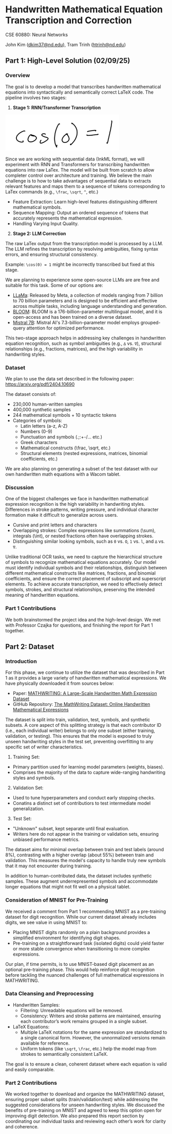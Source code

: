 # Handwritten Mathematical Equation Transcription and Correction

CSE 60880: Neural Networks

John Kim (dkim37@nd.edu), Tram Trinh (htrinh@nd.edu)

## Part 1: High-Level Solution (02/09/25)

### Overview

The goal is to develop a model that transcribes handwritten mathematical equations into syntactically and semantically correct LaTeX code. The pipeline involves two stages:

1. **Stage 1: RNN/Transformer Transcription**
   
![Figure 1: An example of handwritten mathematical equation](figure-1.png)

Since we are working with sequential data (InkML format), we will experiment with RNN and Transformers for transcribing handwritten equations into raw LaTex. The model will be built from scratch to allow completer control over architecture and training. We believe the main challenge is to how to take advantages of sequential data to extracts relevant features and maps them to a sequence of tokens corresponding to LaTex commands (e.g., `\frac`, `\sqrt`, `^`, etc.)
- Feature Extraction: Learn high-level features distinguishing different mathematical symbols.
- Sequence Mapping: Output an ordered sequence of tokens that accurately represents the mathematical expression.
- Handling Varying Input Quality.

2. **Stage 2: LLM Correction**

The raw LaTex output from the transcription model is processed by a LLM. The LLM refines the transcription by resolving ambiguities, fixing syntax errors, and ensuring structural consistency.

Example: `\cos(0) = 1` might be incorrectly transcribed but fixed at this stage.

We are planning to experience some open-source LLMs are are free and suitable for this task. Some of our options are:
- [LLaMa](https://www.llama.com/): Released by Meta, a collection of models ranging from 7 billion to 70 billion parameters and is designed to be efficient and effective across multiple tasks, including language understanding and generation.
- [BLOOM](https://huggingface.co/bigscience/bloom): BLOOM is a 176-billion-parameter multilingual model, and it is open-access and has been trained on a diverse dataset.
- [Mistral 7B](https://huggingface.co/mistralai/Mistral-7B-v0.1): Mistral AI's 7.3-billion-parameter model employs grouped-query attention for optimized performance.

This two-stage approach helps in addressing key challenges in handwritten equation recognition, such as symbol ambiguities (e.g., `∆` vs. `∇`),  structural relationships (e.g., fractions, matrices), and the high variability in handwriting styles.

### Dataset

We plan to use the data set described in the following paper: https://arxiv.org/pdf/2404.10690

The dataset consists of:
- 230,000 human-written samples
- 400,000 synthetic samples
- 244 mathematical symbols + 10 syntactic tokens
- Categories of symbols:
  - Latin letters (a-z, A-Z)
  - Numbers (0-9)
  - Punctuation and symbols (.;:+-/… etc.)
  - Greek characters
  - Mathematical constructs (\frac, \sqrt, etc.)
  - Structural elements (nested expressions, matrices, binomial coefficients, etc.)
 
We are also planning on generating a subset of the test dataset with our own handwritten math equations with a Wacom tablet.

 ### Discussion 

One of the biggest challenges we face in handwritten mathematical expression recognition is the high variability in handwriting styles. Differences in stroke patterns, writing pressure, and individual character formation make it difficult to generalize across users.
- Cursive and print letters and characters
- Overlapping strokes: Complex expressions like summations (\sum), integrals (\int), or nested fractions often have overlapping strokes.
- Distinguishing similar looking symbols, such as `0` vs. `O`, `1` vs. `l`, and `∆` vs. `∇`.

Unlike traditional OCR tasks, we need to capture the hierarchical structure of symbols to recognize mathematical equations accurately. Our model must identify individual symbols and their relationships, distinguish between different mathematical constructs like matrices, fractions, and binomial coefficients, and ensure the correct placement of subscript and superscript elements. To achieve accurate transcription, we need to effectively detect symbols, strokes, and structural relationships, preserving the intended meaning of handwritten equations.

### Part 1 Contributions

We both brainstormed the project idea and the high-level design. We met with Professor Czajka for questions, and finishing the report for Part 1 together.

## Part 2: Dataset

### Introduction

For this phase, we continue to utilize the dataset that was described in Part 1 as it provides a large variety of handwritten mathematical expressions. We have physically downloaded it from sources below:

- Paper: [MATHWRITING: A Large-Scale Handwritten Math Expression Dataset](https://arxiv.org/pdf/2404.10690)
- GitHub Repository: [The MathWriting Dataset: Online Handwritten Mathematical Expressions](https://github.com/google-research/google-research/tree/master/mathwriting)

The dataset is split into train, validation, test, symbols, and synthetic subsets. A core aspect of this splitting strategy is that each contributor ID (i.e., each individual writer) belongs to only one subset (either training, validation, or testing). This ensures that the model is exposed to truly unseen handwriting styles in the test set, preventing overfitting to any specific set of writer characteristics.

1. Training Set:
- Primary partition used for learning model parameters (weights, biases).
- Comprises the majority of the data to capture wide-ranging handwriting styles and symbols.

2. Validation Set:
- Used to tune hyperparameters and conduct early stopping checks.
- Conatins a distinct set of contributiors to test intermediate model generalization.

3. Test Set:
- "Unknown" subset, kept separate until final evaluation.
- Writers here do not appear in the training or validation sets, ensuring unbiased performance metrics.

The dataset aims for minimal overlap between train and test labels (around 8%), contrasting with a higher overlap (about 55%) between train and validation. This measures the model's capacity to handle truly new symbols that it may not encounter during training.

In addition to human-contributed data, the dataset includes synthetic samples. These augment underrepresented symbols and accommodate longer equations that might not fit well on a physical tablet.

### Consideration of MNIST for Pre-Training

We received a comment from Part 1 recommending MNIST as a pre-training dataset for digit recognition. While our current dataset already includes digits, we see value in using MNIST to:

- Placing MNIST digits randomly on a plain background provides a simplified environment for identifying digit shapes.
- Pre-training on a straightforward task (isolated digits) could yield faster or more stable convergence when transitioning to more complex expressions.

Our plan, if time permits, is to use MNIST-based digit placement as an optional pre-training phase. This would help reinforce digit recognition before tackling the nuanced challenges of full mathematical expressions in MATHWRITING.

### Data Cleansing and Preprocessing

- Handwritten Samples:
   - Filtering: Unreadable equations will be removed.
   - Consistency: Writers and stroke patterns are maintained, ensuring each contributor’s work remains grouped in a single subset.
- LaTeX Equations:
   - Multiple LaTeX notations for the same expression are standardized to a single canonical form. However, the unnormalized versions remain available for reference.
   - Uniform tokens (like `\sqrt`, `\frac`, etc.) help the model map from strokes to semantically consistent LaTeX.

The goal is to ensure a clean, coherent dataset where each equation is valid and easily comparable.

### Part 2 Contributions

We worked together to download and organize the MATHWRITING dataset, ensuring proper subset splits (train/validation/test) while addressing the suggested considerations for unseen handwriting styles. We discussed the benefits of pre-training on MNIST and agreed to keep this option open for improving digit detection. We also prepared this report section by coordinating our individual tasks and reviewing each other’s work for clarity and coherence.

